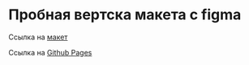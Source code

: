 # Пробная вертска макета с figma

Ссылка на [макет](https://www.figma.com/file/ClPSP7KCU1NbvxMXA914hlFk/travel-landing-page-jacobvoyles?node-id=0%3A1)

Ссылка на [Github Pages](https://domalega.github.io/verstka/)
